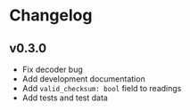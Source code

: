 # Changelog

## v0.3.0

- Fix decoder bug
- Add development documentation
- Add `valid_checksum: bool` field to readings
- Add tests and test data
